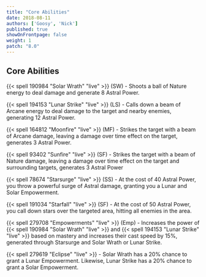 ```yaml
---
title: "Core Abilities"
date: 2018-08-11
authors: ['Goosy', 'Nick']
published: true
showOnFrontpage: false
weight: 1
patch: "8.0"
---
```


## Core Abilities

{{< spell 190984 "Solar Wrath" "live" >}} (SW) - Shoots a ball of Nature energy to deal damage and generate 8 Astral Power.

{{< spell 194153 "Lunar Strike" "live" >}} (LS) - Calls down a beam of Arcane energy to deal damage to the target and nearby enemies, generating 12 Astral Power.

{{< spell 164812 "Moonfire" "live" >}} (MF) - Strikes the target with a beam of Arcane damage, leaving a damage over time effect on the target, generates 3 Astral Power.

{{< spell 93402 "Sunfire" "live" >}} (SF) - Strikes the target with a beam of Nature damage, leaving a damage over time effect on the target and surrounding targets, generates 3 Astral Power

{{< spell 78674 "Starsurge" "live" >}} (SS) - At the cost of 40 Astral Power, you throw a powerful surge of Astral damage, granting you a Lunar and Solar Empowerment.

{{< spell 191034 "Starfall" "live" >}} (SF) - At the cost of 50 Astral Power, you call down stars over the targeted area, hitting all enemies in the area.

{{< spell 279708 "Empowerments" "live" >}} (Emp) - Increases the power of {{< spell 190984 "Solar Wrath" "live" >}} and {{< spell 194153 "Lunar Strike" "live" >}} based on mastery and increases their cast speed by 15%, generated through Starsurge and Solar Wrath or Lunar Strike.

{{< spell 279619 "Eclipse" "live" >}} - Solar Wrath has a 20% chance to grant a Lunar Empowerment. Likewise, Lunar Strike has a 20% chance to grant a Solar Empowerment.
